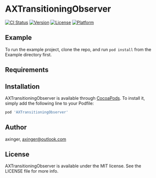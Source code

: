 # AXTransitioningObserver

[![CI Status](https://img.shields.io/travis/axinger/AXTransitioningObserver.svg?style=flat)](https://travis-ci.org/axinger/AXTransitioningObserver)
[![Version](https://img.shields.io/cocoapods/v/AXTransitioningObserver.svg?style=flat)](https://cocoapods.org/pods/AXTransitioningObserver)
[![License](https://img.shields.io/cocoapods/l/AXTransitioningObserver.svg?style=flat)](https://cocoapods.org/pods/AXTransitioningObserver)
[![Platform](https://img.shields.io/cocoapods/p/AXTransitioningObserver.svg?style=flat)](https://cocoapods.org/pods/AXTransitioningObserver)

## Example

To run the example project, clone the repo, and run `pod install` from the Example directory first.

## Requirements

## Installation

AXTransitioningObserver is available through [CocoaPods](https://cocoapods.org). To install
it, simply add the following line to your Podfile:

```ruby
pod 'AXTransitioningObserver'
```

## Author

axinger, axinger@outlook.com

## License

AXTransitioningObserver is available under the MIT license. See the LICENSE file for more info.
